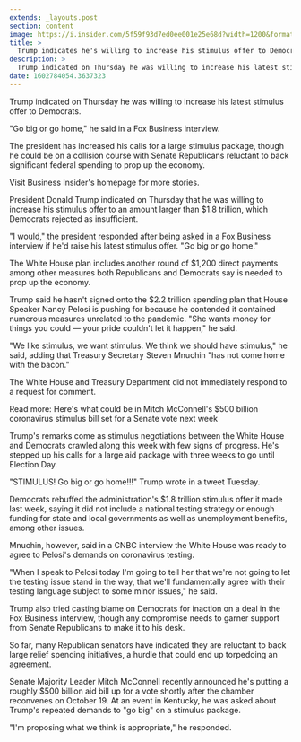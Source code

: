 ```yaml
--- 
extends: _layouts.post 
section: content 
image: https://i.insider.com/5f59f93d7ed0ee001e25e68d?width=1200&format=jpeg 
title: > 
  Trump indicates he's willing to increase his stimulus offer to Democrats beyond $1.8 trillion, saying he wants to 'go big or go home' 
description: > 
  Trump indicated on Thursday he was willing to increase his latest stimulus offer to Democrats.President Donald Trump indicated on Thursday that he was willing to increase his stimulus offer to an amount larger than $1.8 trillion, which Democrats rejected as insufficient."I would," the president responded after being asked in a Fox Business interview if he'd raise his latest stimulus offer.The White House and Treasury Department did not immediately respond to a request for comment.Mnuchin, however, said in a CNBC interview the White House was ready to agree to Pelosi's demands on coronavirus testing. 
date: 1602784054.3637323 
--- 
```

Trump indicated on Thursday he was willing to increase his latest stimulus offer to Democrats.

"Go big or go home," he said in a Fox Business interview.

The president has increased his calls for a large stimulus package, though he could be on a collision course with Senate Republicans reluctant to back significant federal spending to prop up the economy.

Visit Business Insider's homepage for more stories.

President Donald Trump indicated on Thursday that he was willing to increase his stimulus offer to an amount larger than $1.8 trillion, which Democrats rejected as insufficient.

"I would," the president responded after being asked in a Fox Business interview if he'd raise his latest stimulus offer. "Go big or go home."

The White House plan includes another round of $1,200 direct payments among other measures both Republicans and Democrats say is needed to prop up the economy.

Trump said he hasn't signed onto the $2.2 trillion spending plan that House Speaker Nancy Pelosi is pushing for because he contended it contained numerous measures unrelated to the pandemic. "She wants money for things you could — your pride couldn't let it happen," he said.

"We like stimulus, we want stimulus. We think we should have stimulus," he said, adding that Treasury Secretary Steven Mnuchin "has not come home with the bacon."

The White House and Treasury Department did not immediately respond to a request for comment.

Read more: Here's what could be in Mitch McConnell's $500 billion coronavirus stimulus bill set for a Senate vote next week

Trump's remarks come as stimulus negotiations between the White House and Democrats crawled along this week with few signs of progress. He's stepped up his calls for a large aid package with three weeks to go until Election Day.

"STIMULUS! Go big or go home!!!" Trump wrote in a tweet Tuesday.

Democrats rebuffed the administration's $1.8 trillion stimulus offer it made last week, saying it did not include a national testing strategy or enough funding for state and local governments as well as unemployment benefits, among other issues.

Mnuchin, however, said in a CNBC interview the White House was ready to agree to Pelosi's demands on coronavirus testing.

"When I speak to Pelosi today I'm going to tell her that we're not going to let the testing issue stand in the way, that we'll fundamentally agree with their testing language subject to some minor issues," he said.

Trump also tried casting blame on Democrats for inaction on a deal in the Fox Business interview, though any compromise needs to garner support from Senate Republicans to make it to his desk.

So far, many Republican senators have indicated they are reluctant to back large relief spending initiatives, a hurdle that could end up torpedoing an agreement.

Senate Majority Leader Mitch McConnell recently announced he's putting a roughly $500 billion aid bill up for a vote shortly after the chamber reconvenes on October 19. At an event in Kentucky, he was asked about Trump's repeated demands to "go big" on a stimulus package.

"I'm proposing what we think is appropriate," he responded.